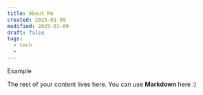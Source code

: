 ```yaml
---
title: About Me
created: 2025-01-09
modified: 2025-01-09
draft: false
tags:
  - tech
  - 
---
```


Example

The rest of your content lives here. You can use **Markdown** here :)
